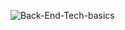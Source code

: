 ![Back-End-Tech-basics](https://github.com/user-attachments/assets/af523156-caaf-4ad9-af71-681f05363b1a)

